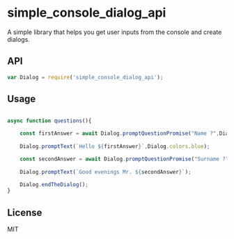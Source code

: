 # simple_console_dialog_api
A simple library that helps you get user inputs from the console and create dialogs.

## API

```js
var Dialog = require('simple_console_dialog_api');
```

## Usage

```javascript

async function questions(){

    const firstAnswer = await Dialog.promptQuestionPromise("Name ?",Dialog.colors.red);
    
    Dialog.promptText(`Hello ${firstAnswer}`,Dialog.colors.blue);

    const secondAnswer = await Dialog.promptQuestionPromise("Surname ?");
    
    Dialog.promptText(`Good evenings Mr. ${secondAnswer}`);

    Dialog.endTheDialog();
}

```

## License

MIT
